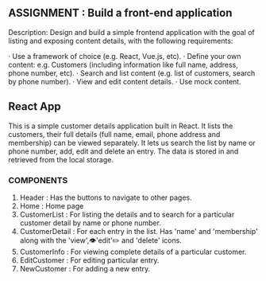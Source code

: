 ## ASSIGNMENT : Build a front-end application

Description: Design and build a simple frontend application with the goal of listing and exposing content details,
with the following requirements:

· Use a framework of choice (e.g. React, Vue.js, etc).
· Define your own content: e.g. Customers (including information like full name, address, phone number, etc).
· Search and list content (e.g. list of customers, search by phone number).
· View and edit content details.
· Use mock content.

## React App

This is a simple customer details application built in React. It lists the customers, their full details (full name, email, phone address and membership) can be viewed separately. It lets us search the list by name or phone number, add, edit and delete an entry. The data is stored in and retrieved from the local storage.

### COMPONENTS

1. Header : Has the buttons to navigate to other pages.
2. Home : Home page
3. CustomerList : For listing the details and to search for a particular customer detail by name or phone number.
4. CustomerDetail : For each entry in the list. Has 'name' and 'membership' along with the 'view',👁'edit'✏ and 'delete' icons.
5. CustomerInfo : For viewing complete details of a particular customer.
6. EditCustomer : For editing particular entry.
7. NewCustomer : For adding a new entry.
